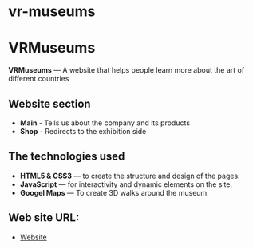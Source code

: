 # vr-museums

# VRMuseums

**VRMuseums** — A website that helps people learn more about the art of different countries

## Website section
- **Main** - Tells us about the company and its products
- **Shop** - Redirects to the exhibition side

## The technologies used
- **HTML5 & CSS3** — to create the structure and design of the pages.
- **JavaScript** — for interactivity and dynamic elements on the site.
- **Googel Maps** — To create 3D walks around the museum.


## Web site URL:
- [Website](https://pavelbuiko04.github.io/vr-museums/index.html)
